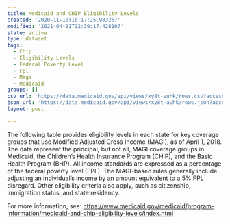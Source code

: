 ```yaml
---
title: Medicaid and CHIP Eligibility Levels
created: '2020-11-10T16:17:25.983257'
modified: '2021-04-21T22:39:17.428107'
state: active
type: dataset
tags:
  - Chip
  - Eligibility Levels
  - Federal Poverty Level
  - Fpl
  - Magi
  - Medicaid
groups: []
csv_url: 'https://data.medicaid.gov/api/views/xy8t-auhk/rows.csv?accessType=DOWNLOAD'
json_url: 'https://data.medicaid.gov/api/views/xy8t-auhk/rows.json?accessType=DOWNLOAD'
layout: post

---
```

The following table provides eligibility levels in each state for key coverage groups that use Modified Adjusted Gross Income (MAGI), as of April 1, 2018. The data represent the principal, but not all, MAGI coverage groups in Medicaid, the Children’s Health Insurance Program (CHIP), and the Basic Health Program (BHP). All income standards are expressed as a percentage of the federal poverty level (FPL). The MAGI-based rules generally include adjusting an individual’s income by an amount equivalent to a 5% FPL disregard. Other eligibility criteria also apply, such as citizenship, immigration status, and state residency.

For more information, see: 
https://www.medicaid.gov/medicaid/program-information/medicaid-and-chip-eligibility-levels/index.html
